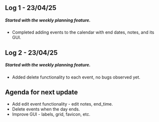 ## Log 1 - 23/04/25

##### Started with the weekly planning feature.

- Completed adding events to the calendar with end dates, notes, and its GUI.

## Log 2 - 23/04/25

##### Started with the weekly planning feature.

- Added delete functionality to each event, no bugs observed yet.

## Agenda for next update

- Add edit event functionality - edit notes, end_time.
- Delete events when the day ends.
- Improve GUI - labels, grid, favicon, etc.
